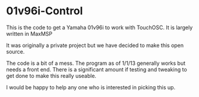 01v96i-Control
==============

This is the code to get a Yamaha 01v96i to work with TouchOSC. It is largely written in MaxMSP

It was originally a private project but we have decided to make this open source.

The code is a bit of a mess. The program as of 1/1/13 generally works but needs a front end. There is a significant amount if testing and tweaking to get done to make this really useable.

I would be happy to help any one who is interested in picking this up.
